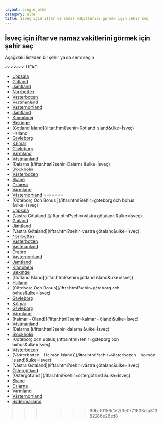 ```yaml
---
layout: single_ulke
category: ulke
title: İsveç için iftar ve namaz vakitlerini görmek için şehir seç
---
```



## İsveç için iftar ve namaz vakitlerini görmek için şehir seç

Aşağıdaki listeden bir şehir ya da semt seçin


<<<<<<< HEAD
* [Uppsala](/iftar.html?sehir=Uppsala&ulke=İsveç)
* [Gotland](/iftar.html?sehir=Gotland&ulke=İsveç)
* [Jämtland](/iftar.html?sehir=Jämtland&ulke=İsveç)
* [Norrbotten](/iftar.html?sehir=Norrbotten&ulke=İsveç)
* [Vasterbotten](/iftar.html?sehir=Vasterbotten&ulke=İsveç)
* [Vastmanland](/iftar.html?sehir=Vastmanland&ulke=İsveç)
* [Vasternorrland](/iftar.html?sehir=Vasternorrland&ulke=İsveç)
* [Jamtland](/iftar.html?sehir=Jamtland&ulke=İsveç)
* [Kronoberg](/iftar.html?sehir=Kronoberg&ulke=İsveç)
* [Blekinge](/iftar.html?sehir=Blekinge&ulke=İsveç)
* [Gotland Island](/iftar.html?sehir=Gotland Island&ulke=İsveç)
* [Halland](/iftar.html?sehir=Halland&ulke=İsveç)
* [Gavleborg](/iftar.html?sehir=Gavleborg&ulke=İsveç)
* [Kalmar](/iftar.html?sehir=Kalmar&ulke=İsveç)
* [Gävleborg](/iftar.html?sehir=Gävleborg&ulke=İsveç)
* [Värmland](/iftar.html?sehir=Värmland&ulke=İsveç)
* [Västmanland](/iftar.html?sehir=Västmanland&ulke=İsveç)
* [Dalarna ](/iftar.html?sehir=Dalarna &ulke=İsveç)
* [Stockholm](/iftar.html?sehir=Stockholm&ulke=İsveç)
* [Västerbotten](/iftar.html?sehir=Västerbotten&ulke=İsveç)
* [Skane](/iftar.html?sehir=Skane&ulke=İsveç)
* [Dalarna](/iftar.html?sehir=Dalarna&ulke=İsveç)
* [Varmland](/iftar.html?sehir=Varmland&ulke=İsveç)
* [Västernorrland](/iftar.html?sehir=Västernorrland&ulke=İsveç)
=======
* [Göteborg Och Bohus ](/iftar.html?sehir=göteborg och bohus &ulke=İsveç)
* [Uppsala](/iftar.html?sehir=uppsala&ulke=İsveç)
* [Västra Götaland ](/iftar.html?sehir=västra götaland &ulke=İsveç)
* [Gotland](/iftar.html?sehir=gotland&ulke=İsveç)
* [Jämtland](/iftar.html?sehir=jämtland&ulke=İsveç)
* [Vastra Götaland](/iftar.html?sehir=vastra götaland&ulke=İsveç)
* [Norrbotten](/iftar.html?sehir=norrbotten&ulke=İsveç)
* [Vasterbotten](/iftar.html?sehir=vasterbotten&ulke=İsveç)
* [Vastmanland](/iftar.html?sehir=vastmanland&ulke=İsveç)
* [Örebro](/iftar.html?sehir=örebro&ulke=İsveç)
* [Vasternorrland](/iftar.html?sehir=vasternorrland&ulke=İsveç)
* [Jamtland](/iftar.html?sehir=jamtland&ulke=İsveç)
* [Kronoberg](/iftar.html?sehir=kronoberg&ulke=İsveç)
* [Blekinge](/iftar.html?sehir=blekinge&ulke=İsveç)
* [Gotland Island](/iftar.html?sehir=gotland island&ulke=İsveç)
* [Halland](/iftar.html?sehir=halland&ulke=İsveç)
* [Göteborg Och Bohus](/iftar.html?sehir=göteborg och bohus&ulke=İsveç)
* [Gavleborg](/iftar.html?sehir=gavleborg&ulke=İsveç)
* [Kalmar](/iftar.html?sehir=kalmar&ulke=İsveç)
* [Gävleborg](/iftar.html?sehir=gävleborg&ulke=İsveç)
* [Värmland](/iftar.html?sehir=värmland&ulke=İsveç)
* [Kalmar - Öland)](/iftar.html?sehir=kalmar - öland)&ulke=İsveç)
* [Västmanland](/iftar.html?sehir=västmanland&ulke=İsveç)
* [Dalarna ](/iftar.html?sehir=dalarna &ulke=İsveç)
* [Stockholm](/iftar.html?sehir=stockholm&ulke=İsveç)
* [Göteborg och Bohus](/iftar.html?sehir=göteborg och bohus&ulke=İsveç)
* [Västerbotten](/iftar.html?sehir=västerbotten&ulke=İsveç)
* [Västerbotten - Holmön Island)](/iftar.html?sehir=västerbotten - holmön island)&ulke=İsveç)
* [Västra Götaland](/iftar.html?sehir=västra götaland&ulke=İsveç)
* [Östergötland](/iftar.html?sehir=östergötland&ulke=İsveç)
* [Östergötland ](/iftar.html?sehir=östergötland &ulke=İsveç)
* [Skane](/iftar.html?sehir=skane&ulke=İsveç)
* [Dalarna](/iftar.html?sehir=dalarna&ulke=İsveç)
* [Varmland](/iftar.html?sehir=varmland&ulke=İsveç)
* [Västernorrland](/iftar.html?sehir=västernorrland&ulke=İsveç)
* [Södermanland](/iftar.html?sehir=södermanland&ulke=İsveç)
>>>>>>> 69bcf0156c1e2f3e0771633dfa81382286e26ed8
